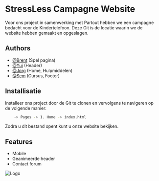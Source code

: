 
# StressLess Campagne Website

Voor ons project in samenwerking met Partout hebben we een campagne bedacht voor de Kindertelefoon. Deze Git is de locatie waarin we de website hebben gemaakt en opgeslagen.



## Authors

- [@Brent](https://git.fhict.nl/I507960) (Spel pagina)
- [@Yui](https://git.fhict.nl/I511624) (Header)
- [@Jorg](https://git.fhict.nl/I515179) (Home, Hulpmiddelen)
- [@Sem](https://git.fhict.nl/I511643) (Cursus, Footer)






## Installisatie

Installeer ons project door de Git te clonen en vervolgens te navigeren op de volgende manier:

```bash
    -> Pages -> 1. Home -> index.html
```

Zodra u dit bestand opent kunt u onze website bekijken.



## Features

- Mobile
- Geanimeerde header
- Contact forum 



![Logo]()

